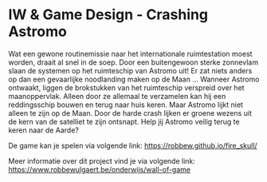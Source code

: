 # IW & Game Design - Crashing Astromo 
Wat een gewone routinemissie naar het internationale ruimtestation moest worden, draait al snel in de soep. Door een buitengewoon sterke zonnevlam slaan de systemen op het ruimteschip van Astromo uit! Er zat niets anders op dan een gevaarlijke noodlanding maken op de Maan ... Wanneer Astromo ontwaakt, liggen de brokstukken van het ruimteschip verspreid over het maanoppervlak. Alleen door ze allemaal te verzamelen kan hij een reddingsschip bouwen en terug naar huis keren. Maar Astromo lijkt niet alleen te zijn op de Maan. Door de harde crash lijken er groene wezens uit de kern van de satelliet te zijn ontsnapt. Help jij Astromo veilig terug te keren naar de Aarde?

De game kan je spelen via volgende link: 
https://robbew.github.io/fire_skull/

Meer informatie over dit project vind je via volgende link: 
https://www.robbewulgaert.be/onderwijs/wall-of-game

